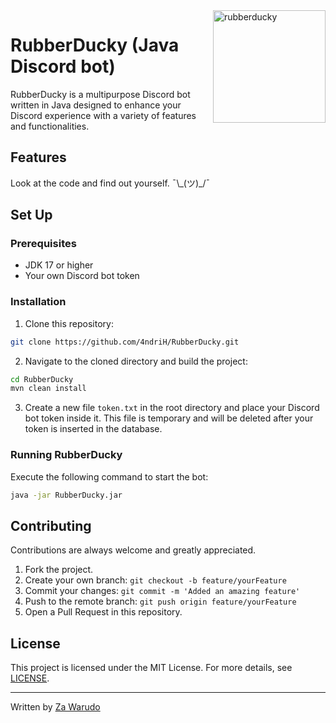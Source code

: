 <img align="right" src="https://cdn.discordapp.com/avatars/817846061347242026/6776f8e371dc47c659a37df26e8c6ee8.png?size=1024" width="180" alt="rubberducky">

# RubberDucky (Java Discord bot)

RubberDucky is a multipurpose Discord bot written in Java designed to enhance your Discord experience with a variety of features and functionalities.

## Features
Look at the code and find out yourself. ¯\\\_(ツ)_/¯

## Set Up

### Prerequisites

* JDK 17 or higher
* Your own Discord bot token

### Installation

1. Clone this repository:
```bash
git clone https://github.com/4ndriH/RubberDucky.git
```

2. Navigate to the cloned directory and build the project:
```bash
cd RubberDucky
mvn clean install 
```

3. Create a new file `token.txt` in the root directory and place your Discord bot token inside it. This file is temporary and will be deleted after your token is inserted in the database.

### Running RubberDucky

Execute the following command to start the bot:
```bash
java -jar RubberDucky.jar
```

## Contributing

Contributions are always welcome and greatly appreciated.

1. Fork the project.
2. Create your own branch: `git checkout -b feature/yourFeature`
3. Commit your changes: `git commit -m 'Added an amazing feature'`
4. Push to the remote branch: `git push origin feature/yourFeature`
5. Open a Pull Request in this repository.

## License

This project is licensed under the MIT License. For more details, see [LICENSE](LICENSE).

---
Written by [Za Warudo](https://github.com/zaw4rud0)
